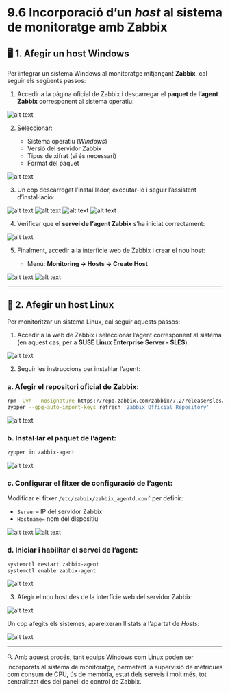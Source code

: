 # 9.6 Incorporació d’un *host* al sistema de monitoratge amb Zabbix

## 🖥️ 1. Afegir un host Windows

Per integrar un sistema Windows al monitoratge mitjançant **Zabbix**, cal seguir els següents passos:

1. Accedir a la pàgina oficial de Zabbix i descarregar el **paquet de l’agent Zabbix** corresponent al sistema operatiu:

![alt text](../../../img/image-138.png)

2. Seleccionar:

   * Sistema operatiu (*Windows*)
   * Versió del servidor Zabbix
   * Tipus de xifrat (si és necessari)
   * Format del paquet

![alt text](../../../img/image-139.png)

3. Un cop descarregat l’instal·lador, executar-lo i seguir l’assistent d’instal·lació:

![alt text](../../../img/image-140.png)
![alt text](../../../img/image-141.png)
![alt text](../../../img/image-142.png)
![alt text](../../../img/image-143.png)

4. Verificar que el **servei de l’agent Zabbix** s’ha iniciat correctament:

![alt text](../../../img/image-144.png)

5. Finalment, accedir a la interfície web de Zabbix i crear el nou host:

   * Menú: **Monitoring → Hosts → Create Host**

![alt text](../../../img/image-145.png)
![alt text](../../../img/image-146.png)

---

## 🐧 2. Afegir un host Linux

Per monitoritzar un sistema Linux, cal seguir aquests passos:

1. Accedir a la web de Zabbix i seleccionar l’agent corresponent al sistema (en aquest cas, per a **SUSE Linux Enterprise Server - SLES**).

![alt text](../../../img/image-147.png)

2. Seguir les instruccions per instal·lar l’agent:

### a. Afegir el repositori oficial de Zabbix:

```bash
rpm -Uvh --nosignature https://repo.zabbix.com/zabbix/7.2/release/sles/15/noarch/zabbix-release-latest-7.2.sles15.noarch.rpm
zypper --gpg-auto-import-keys refresh 'Zabbix Official Repository'
```

![alt text](../../../img/image-148.png)

### b. Instal·lar el paquet de l’agent:

```bash
zypper in zabbix-agent
```

![alt text](../../../img/image-149.png)

### c. Configurar el fitxer de configuració de l’agent:

Modificar el fitxer `/etc/zabbix/zabbix_agentd.conf` per definir:

* `Server=` IP del servidor Zabbix
* `Hostname=` nom del dispositiu

![alt text](../../../img/image-150.png)
![alt text](../../../img/image-151.png)

### d. Iniciar i habilitar el servei de l’agent:

```bash
systemctl restart zabbix-agent
systemctl enable zabbix-agent
```

![alt text](../../../img/image-152.png)

3. Afegir el nou host des de la interfície web del servidor Zabbix:

![alt text](../../../img/image-153.png)

Un cop afegits els sistemes, apareixeran llistats a l’apartat de *Hosts*:

![alt text](../../../img/image-154.png)

---

🔍 Amb aquest procés, tant equips Windows com Linux poden ser incorporats al sistema de monitoratge, permetent la supervisió de mètriques com consum de CPU, ús de memòria, estat dels serveis i molt més, tot centralitzat des del panell de control de Zabbix.
